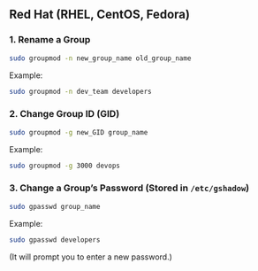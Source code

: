 ## **Red Hat (RHEL, CentOS, Fedora)**
### **1. Rename a Group**
```bash
sudo groupmod -n new_group_name old_group_name
```
Example:
```bash
sudo groupmod -n dev_team developers
```

### **2. Change Group ID (GID)**
```bash
sudo groupmod -g new_GID group_name
```
Example:
```bash
sudo groupmod -g 3000 devops
```

### **3. Change a Group’s Password** (Stored in `/etc/gshadow`)
```bash
sudo gpasswd group_name
```
Example:
```bash
sudo gpasswd developers
```
(It will prompt you to enter a new password.)